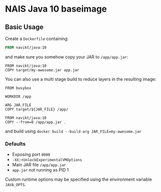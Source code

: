 NAIS Java 10 baseimage
======================


Basic Usage
---------------------

Create a `Dockerfile` containing:

```Dockerfile
FROM navikt/java:10
```
and make sure you somehow copy your JAR to `/app/app.jar`:

```
FROM navikt/java:10
COPY target/my-awesome.jar app.jar
```

You can also use a multi stage build to reduce layers in the resulting image:

```
FROM busybox

WORKDIR /app

ARG JAR_FILE
COPY target/${JAR_FILE} /app/

FROM navikt/java:10
COPY --from=0 /app/app.jar .
```

and build using `docker build --build-arg JAR_FILE=my-awesome.jar`

### Defaults
* Exposing port `8080`
* `-XX:+UnlockExperimentalVMOptions`
* Main JAR file `/app/app.jar`
* `app.jar` not running as PID 1

Custom runtime options may be specified using the environment variable `JAVA_OPTS`.
